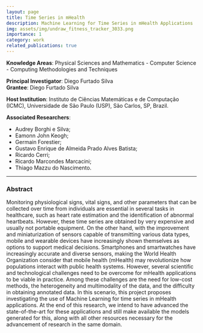 ```yaml
---
layout: page
title: Time Series in mHealth
description: Machine Learning for Time Series in mHealth Applications
img: assets/img/undraw_fitness_tracker_3033.png
importance: 1
category: work
related_publications: true
---
```


**Knowledge Areas**: Physical Sciences and Mathematics - Computer Science - Computing Methodologies and Techniques  
  
**Principal Investigator**: Diego Furtado Silva  
**Grantee**: Diego Furtado Silva  

**Host Institution**: Instituto de Ciências Matemáticas e de Computação (ICMC), Universidade de São Paulo (USP), São Carlos, SP, Brazil.

**Associated Researchers**:
- Audrey Borghi e Silva;
- Eamonn John Keogh;
- Germain Forestier;
- Gustavo Enrique de Almeida Prado Alves Batista;
- Ricardo Cerri;
- Ricardo Marcondes Marcacini;
- Thiago Mazzu do Nascimento.

---

### Abstract

Monitoring physiological signs, vital signs, and other parameters that can be collected over time from individuals are essential in several tasks in healthcare, such as heart rate estimation and the identification of abnormal heartbeats. However, these time series are obtained by very expensive and usually not portable equipment. On the other hand, with the improvement and miniaturization of sensors capable of transmitting various data types, mobile and wearable devices have increasingly shown themselves as options to support medical decisions. Smartphones and smartwatches have increasingly accurate and diverse sensors, making the World Health Organization consider that mobile health (mHealth) may revolutionize how populations interact with public health systems. However, several scientific and technological challenges need to be overcome for mHealth applications to be viable in practice. Among these challenges are the need for low-cost methods, the heterogeneity and multimodality of the data, and the difficulty in obtaining annotated data. In this scenario, this project proposes investigating the use of Machine Learning for time series in mHealth applications. At the end of this research, we intend to have advanced the state-of-the-art for these applications and still make available the models generated for this, along with all other resources necessary for the advancement of research in the same domain.  
